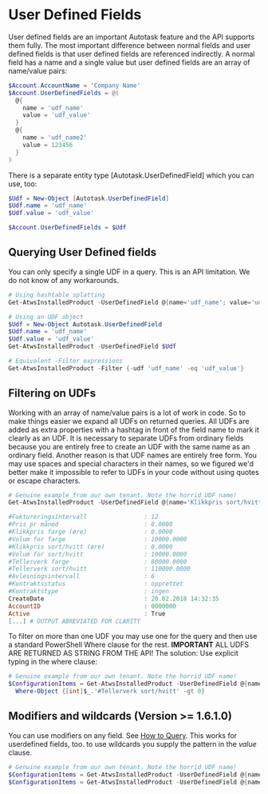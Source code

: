 # User Defined Fields

User defined fields are an important Autotask feature and the API supports them fully. The most important difference between normal fields and user defined fields is that user defined fields are referenced indirectly. A normal field has a name and a single value but user defined fields are an array of name/value pairs:

```powershell
$Account.AccountName = 'Company Name'
$Account.UserDefinedFields = @(
  @{
    name = 'udf_name'
    value = 'udf_value'
  }
  @{
    name = 'udf_name2'
    value = 123456
  }
)
```

There is a separate entity type [Autotask.UserDefinedField] which you can use, too:

```powershell
$Udf = New-Object [Autotask.UserDefinedField]
$Udf.name = 'udf_name'
$Udf.value = 'udf_value'

$Account.UserDefinedFields = $Udf
```

## Querying User Defined fields

You can only specify a single UDF in a query. This is an API limitation. We do not know of any workarounds. 

```powershell
# Using hashtable splatting
Get-AtwsInstalledProduct -UserDefinedField @{name='udf_name'; value='udf_value'}

# Using an UDF object
$Udf = New-Object Autotask.UserDefinedField
$Udf.name = 'udf_name'
$Udf.value = 'udf_value'
Get-AtwsInstalledProduct -UserDefinedField $Udf

# Equivalent -Filter expressions
Get-AtwsInstalledProduct -Filter {-udf 'udf_name' -eq 'udf_value'}
```

## Filtering on UDFs

Working with an array of name/value pairs is a lot of work in code. So to make things easier we expand all UDFs on returned queries. All UDFs are added as extra properties with a hashtag in front of the field name to mark it clearly as an UDF. It is necessary to separate UDFs from ordinary fields because you are entirely free to create an UDF with the same name as an ordinary field. Another reason is that UDF names are entirely free form. You may use spaces and special characters in their names, so we figured we'd better make it impossible to refer to UDFs in your code without using quotes or escape characters.

```powershell
# Genuine example from our own tenant. Note the horrid UDF name!
Get-AtwsInstalledProduct -UserDefinedField @{name='Klikkpris sort/hvitt (øre)';value=0}

#Faktureringsintervall                : 12
#Pris pr måned                        : 0.0000
#Klikkpris farge (øre)                : 0.0000
#Volum for farge                      : 10000.0000
#Klikkpris sort/hvitt (øre)           : 0.0000
#Volum for sort/hvitt                 : 10000.0000
#Tellerverk farge                     : 80000.0000
#Tellerverk sort/hvitt                : 110000.0000
#Avlesningsintervall                  : 6
#Kontraktsstatus                      : opprettet
#Kontraktstype                        : ingen
CreateDate                            : 20.02.2018 14:32:35
AccountID                             : 0000000
Active                                : True
[...] # OUTPUT ABREVIATED FOR CLARITY
```

To filter on more than one UDF you may use one for the query and then use a standard PowerShell Where clause for the rest. **IMPORTANT** ALL UDFS ARE RETURNED AS STRING FROM THE API! The solution: Use explicit typing in the where clause:

```powershell
# Genuine example from our own tenant. Note the horrid UDF name!
$ConfigurationItems = Get-AtwsInstalledProduct -UserDefinedField @{name='Klikkpris sort/hvitt (øre)';value=0} | 
  Where-Object {[int]$_.'#Tellerverk sort/hvitt' -gt 0}
```

## Modifiers and wildcards (Version >= 1.6.1.0)

You can use modifiers on any field. See [How to Query](./How%20to%20Query.md). This works for userdefined fields, too. to use wildcards you supply the pattern in the *value* clause.

```powershell
# Genuine example from our own tenant. Note the horrid UDF name!
$ConfigurationItems = Get-AtwsInstalledProduct -UserDefinedField @{name='Klikkpris sort/hvitt (øre)';value=0} -GreaterThan UserDefinedField
$ConfigurationItems = Get-AtwsInstalledProduct -UserDefinedField @{name='Operativsystem';value='Win*'} -Like UserDefinedField
```